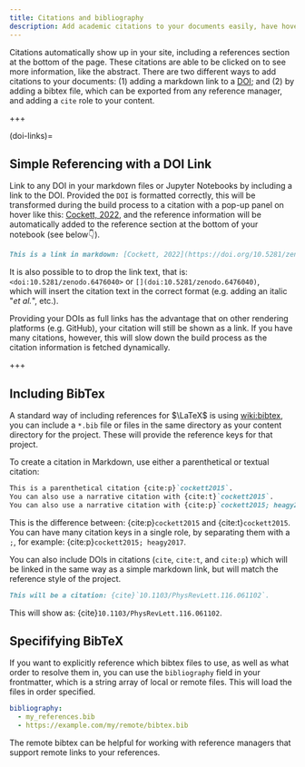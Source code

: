 ```yaml
---
title: Citations and bibliography
description: Add academic citations to your documents easily, have hover-references and an automatically created bibliography.
---
```


Citations automatically show up in your site, including a references section at the bottom of the page. These citations are able to be clicked on to see more information, like the abstract. There are two different ways to add citations to your documents: (1) adding a markdown link to a [DOI](wiki:Digital_object_identifier); and (2) by adding a bibtex file, which can be exported from any reference manager, and adding a `cite` role to your content.

+++

(doi-links)=

## Simple Referencing with a DOI Link

Link to any DOI in your markdown files or Jupyter Notebooks by including a link to the DOI. Provided the `DOI` is formatted correctly, this will be transformed during the build process to a citation with a pop-up panel on hover like this: [Cockett, 2022](https://doi.org/10.5281/zenodo.6476040), and the reference information will be automatically added to the reference section at the bottom of your notebook (see below👇).

```md
This is a link in markdown: [Cockett, 2022](https://doi.org/10.5281/zenodo.6476040).
```

It is also possible to to drop the link text, that is:\
`<doi:10.5281/zenodo.6476040>` or `[](doi:10.5281/zenodo.6476040)`,\
which will insert the citation text in the correct format (e.g. adding an italic "_et al._", etc.).

Providing your DOIs as full links has the advantage that on other rendering platforms (e.g. GitHub), your citation will still be shown as a link. If you have many citations, however, this will slow down the build process as the citation information is fetched dynamically.

+++

## Including BibTex

A standard way of including references for $\LaTeX$ is using <wiki:bibtex>, you can include a `*.bib` file or files in the same directory as your content directory for the project. These will provide the reference keys for that project.

To create a citation in Markdown, use either a parenthetical or textual citation:

```md
This is a parenthetical citation {cite:p}`cockett2015`.
You can also use a narrative citation with {cite:t}`cockett2015`.
You can also use a narrative citation with {cite:p}`cockett2015; heagy2017`.
```

This is the difference between: {cite:p}`cockett2015` and {cite:t}`cockett2015`. You can have many citation keys in a single role, by separating them with a `;`, for example: {cite:p}`cockett2015; heagy2017`.

You can also include DOIs in citations (`cite`, `cite:t`, and `cite:p`) which will be linked in the same way as a simple markdown link, but will match the reference style of the project.

```md
This will be a citation: {cite}`10.1103/PhysRevLett.116.061102`.
```

This will show as: {cite}`10.1103/PhysRevLett.116.061102`.

## Specififying BibTeX

If you want to explicitly reference which bibtex files to use, as well as what order to resolve them in, you can use the `bibliography` field in your frontmatter, which is a string array of local or remote files. This will load the files in order specified.

```yaml
bibliography:
  - my_references.bib
  - https://example.com/my/remote/bibtex.bib
```

The remote bibtex can be helpful for working with reference managers that support remote links to your references.
